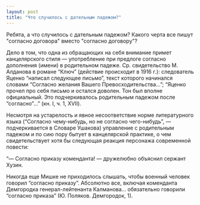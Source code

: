 ```yaml
---
layout: post
title: "Что случилось с дательным падежом?"
---
```

Ребята, а что случилось с дательным падежом? Какого черта все пишут "согласно договора" вместо "согласно договору"?

Дело в том, что одна из обращающих на себя внимание примет канцелярского стиля — употребление при предлоге согласно дополнения (имени) в родительном падеже. Ср. свидетельство М. Алданова в романе “Ключ” (действие происходит в 1916 г.): следователь Яценко “написал следующее письмо”, текст которого начинался словами “Согласно желания Вашего Превосходительства...”; “Яценко прочел про себя письмо и остался доволен. Тон был вполне официальный. Это подчеркивалось родительным падежом после “согласно”...” (кн. I, ч. 1, XVII).

Несмотря на устарелость и явное несоответствие норме литературного языка (“Согласно чему-нибудь, но не согласно чего-нибудь”, — подчеркивается в Словаре Ушакова) управление с родительным падежом и по сию пору бытует в канцелярской практике, о чем свидетельствует хотя бы следующая реакция персонажа современной повести:

“— Согласно приказу коменданта! — дружелюбно объяснил сержант Хузин.

Никогда еще Мишке не приходилось слышать, чтобы военный человек говорил “согласно приказу”. Абсолютно все, включая коменданта Демгородка генерал-лейтенанта Калманова... обязательно говорили “согласно приказа” (Ю. Поляков. Демгородок, 1).
